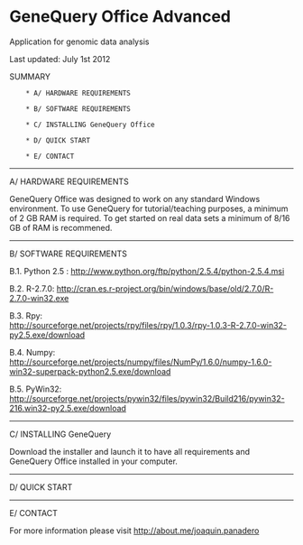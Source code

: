 GeneQuery Office Advanced 
=========================

Application for genomic data analysis


Last updated: July 1st 2012

SUMMARY

        * A/ HARDWARE REQUIREMENTS
        
        * B/ SOFTWARE REQUIREMENTS
        
        * C/ INSTALLING GeneQuery Office
        
        * D/ QUICK START
        
        * E/ CONTACT

----------------------------------------------------------------------------------
A/ HARDWARE REQUIREMENTS

GeneQuery Office was designed to work on any standard Windows
environment. To use GeneQuery for tutorial/teaching purposes, a minimum
of 2 GB RAM is required. To get started on real data sets a minimum of
8/16 GB of RAM is recommened.

----------------------------------------------------------------------------------
B/ SOFTWARE REQUIREMENTS

B.1. Python 2.5 : http://www.python.org/ftp/python/2.5.4/python-2.5.4.msi

B.2. R-2.7.0: 
http://cran.es.r-project.org/bin/windows/base/old/2.7.0/R-2.7.0-win32.exe

B.3. Rpy:  
http://sourceforge.net/projects/rpy/files/rpy/1.0.3/rpy-1.0.3-R-2.7.0-win32-py2.5.exe/download

B.4. Numpy: 
http://sourceforge.net/projects/numpy/files/NumPy/1.6.0/numpy-1.6.0-win32-superpack-python2.5.exe/download

B.5. PyWin32: 
http://sourceforge.net/projects/pywin32/files/pywin32/Build216/pywin32-216.win32-py2.5.exe/download



----------------------------------------------------------------------------------
C/ INSTALLING GeneQuery

Download the installer and launch it to have all requirements and GeneQuery Office installed in your computer. 

----------------------------------------------------------------------------------

D/ QUICK START

----------------------------------------------------------------------------------
E/ CONTACT

For more information please visit http://about.me/joaquin.panadero
